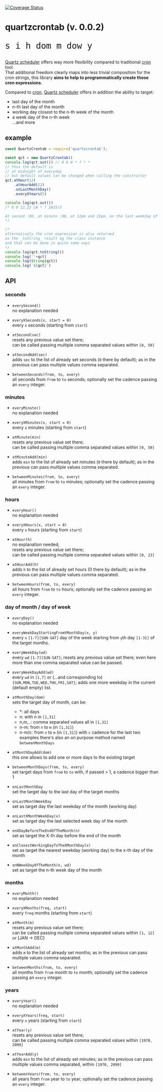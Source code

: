 

[![Coverage Status](https://coveralls.io/repos/github/fedeghe/quartzcrontab/badge.svg?branch=master)](https://coveralls.io/github/fedeghe/quartzcrontab?branch=master)


# quartzcrontab (v. 0.0.2)
<pre style="font-size:2em">s i h dom m dow y</pre>
[Quartz scheduler][quartz] offers way more flexibility compared to traditional [cron][cron] tool.  
That additional freedom clearly maps into less trivial composition for the cron strings, this library **aims to help to programmatically create those cron expressions**.


Compared to [cron][cron], [Quartz scheduler][quartz] offers in addition the ability to target:
 - last day of the month
 - n-th last day of the month
 - working day closest to the n-th week of the month
 - a week day of the n-th week  
 ...and more

## example
``` js
const QuartzCrontab = require('quartzcrontab');

const qct = new QuartzCrontab()
console.log(qct.out()) // 0 0 0 * ? * *
// thus the default is
// at midnight of everyday
// but default values can be changed when calling the constructor
qct.atHour(12)
    .atHourAdd(22)
    .onLastMonthDay()
    .everyXYears(5)

console.log(qct.out()) 
/* 0 0 12,22 LW * ? 2025/5

At second :00, at minute :00, at 12pm and 22pm, on the last weekday of the month, every month, every 5 years starting in 2025
*/

/*
alternatively the cron expression is also returned
as the _toString_ result og the class instance
and that can be done in quite some ways
*/
console.log(qct.toString()) 
console.log(''+qct) 
console.log(String(qct)) 
console.log(`${qct}`) 
```


## API

### seconds

- `everySecond()`  
no explanation needed

- `everyXSeconds(x, start = 0)`  
every `x` seconds (starting from `start`)

- `atSecond(sec)`  
resets any previous value set there;  
can be called passing multiple comma separated values within `[0, 59]`

- `atSecondAdd(sec)`  
adds `sec` to the list of already set seconds (`0` there by default); as in the previous can pass multiple values comma separated.

- `betweenSeconds(from, to, every)`  
all seconds from `from` to `to` seconds; optionally set the cadence passing an `every` integer.  

### minutes

- `everyMinute()`  
no explanation needed

- `everyXMinutes(x, start = 0)`  
every `x` minutes (starting from `start`)

- `atMinute(min)`  
resets any previous value set there;  
can be called passing multiple comma separated values within `[0, 59]`

- `atMinuteAdd(min)`  
adds `min` to the list of already set minutes (`0` there by default); as in the previous can pass multiple values comma separated.

- `betweenMinutes(from, to, every)`  
all minutes from `from` to `to` minutes; optionally set the cadence passing an `every` integer.  

### hours  
- `everyHour()`  
no explanation needed

- `everyXHours(x, start = 0)`  
every `x` hours (starting from `start`)

- `atHour(h)`  
no explanation needed;  
resets any previous value set there;  
can be called passing multiple comma separated values within `[0, 23]`

- `atHourAdd(h)`  
adds `h` to the list of already set hours (0 there by default); as in the previous can pass multiple values comma separated.

- `betweenHours(from, to, every)`  
all hours from `from` to `to` hours; optionally set the cadence passing an `every` integer.  

### day of month / day of week  
- `everyDay()`  
no explanation needed

- `everyWeekDayStartingFromYMonthDay(x, y)`  
every `x` `[1-7][SUN-SAT]` day of the week starting from `y`th day `[1-31]` of the target months. 

- `everyWeekDay(wd)`  
every `wd` `[1-7][SUN-SAT]`; resets any previous value set there; even here more than one comma separated value can be passed. 

- `everyWeekDayAdd(wd)`  
every `wd` in `[1,7]` or (...and corresponding to) `{SUN,MON,TUE,WED,THU,FRI,SAT}`; adds one more weekday in the current (default empty) list.

- `atMonthDay(dom)`  
sets the target day of month, can be: 
    - *: all days
    - n: with n in `[1,31]`
    - n,m,..: comma separated values all in `[1,31]`
    - n-m: from `n` to `m` (in `[1,31]`)
    - n-m/c: from `n` to `m` (in `[1,31]`) with `c` cadence
for the last two examples there's also an on purpose method named `betweenMonthDays`

- `atMonthDayAdd(dom)`  
this one allows to add one or more days to the existing target  

- `betweenMonthDays(from, to, every)`  
set target days from `from` to `to` with, if passed > 1, a cadence bigger than 1

- `onLastMonthDay`  
set the target day to the last day of the target months

- `onLastMonthWeekDay`  
set as target day the last weekday of the month (working day)

- `onLastXMonthWeekDay(x)`  
set as target day the last selected week day of the month

- `onXDayBeforeTheEndOfTheMonth(n)`  
set as target the X-th day before the end of the month

- `onClosestWorkingDayToTheXMonthDay(x)`  
set as target the nearest weekday (working day) to the x-th day of the month

- `onNWeekDayOfTheMonth(n, wd)`  
set as target the n-th week day of the month

### months  
- `everyMonth()`  
no explanation needed

- `everyXMonths(freq, start)`  
every `freq` months (starting from `start`)

- `atMonth(m)`  
resets any previous value set there;  
can be called passing multiple comma separated values within `[1, 12]` or [JAN -> DEC]

- `atMonthAdd(m)`  
adds `m` to the list of already set months; as in the previous can pass multiple values comma separated.

- `betweenMonths(from, to, every)`  
all months from `from` month to `to` month; optionally set the cadence passing an `every` integer. 

### years  
- `everyYear()`  
no explanation needed

- `everyXYears(freq, start)`  
every `x` years (starting from `start`)

- `atYear(y)`  
resets any previous value set there;  
can be called passing multiple comma separated values within `[1970, 2099]`

- `atYearAdd(y)`  
adds `min` to the list of already set minutes; as in the previous can pass multiple values comma separated, within `[1970, 2099]`

- `betweenYears(from, to, every)`  
all years from `from` year to `to` year; optionally set the cadence passing an `every` integer.  




[quartz]: https://www.quartz-scheduler.org/
[cron]: https://en.wikipedia.org/wiki/Cron